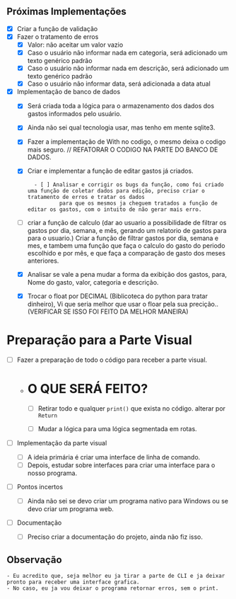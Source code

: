 ## Próximas Implementações

- [x] Criar a função de validação
- [x] Fazer o tratamento de erros
    - [x] Valor: não aceitar um valor vazio
    - [x] Caso o usuário não informar nada em categoria, será adicionado um texto genérico padrão
    - [x] Caso o usuário não informar nada em descrição, será adicionado um texto genérico padrão
    - [x] Caso o usuário não informar data, será adicionada a data atual

- [x] Implementação de banco de dados
    - [x] Será criada toda a lógica para o armazenamento dos dados dos gastos informados pelo usuário.
    - [x] Ainda não sei qual tecnologia usar, mas tenho em mente sqlite3.
    - [x] Fazer a implementação de With no codigo, o mesmo deixa o codigo mais seguro. // REFATORAR O CODIGO NA PARTE DO BANCO DE DADOS. 
    - [x] Criar e implementar a função de editar gastos já criados.

            - [ ] Analisar e corrigir os bugs da função, como foi criado uma função de coletar dados para edição, preciso criar o tratamento de erros e tratar os dados 
                    para que os mesmos ja cheguem tratados a função de editar os gastos, com o intuito de não gerar mais erro.

    - [ ] criar a função de calculo (dar ao usuario a possibilidade de filtrar os gastos por dia, semana, e mês, gerando um relatorio de gastos para para o usuario.)
            Criar a função de filtrar gastos por dia, semana e mes, e tambem uma função que faça o calculo do gasto do periodo escolhido e por mês, e que faça a comparação de gasto dos meses anteriores.
    - [x] Analisar se vale a pena mudar a forma da exibição dos gastos, para, Nome do gasto, valor, categoria e descrição.  
    - [x] Trocar o float por DECIMAL (Biblicoteca do python para tratar dinheiro), Vi que seria melhor que usar o floar pela sua precição.. (VERIFICAR SE ISSO FOI FEITO DA MELHOR MANEIRA)

# Preparação para a Parte Visual

- [ ] Fazer a preparação de todo o código para receber a parte visual.

    - # O QUE SERÁ FEITO?

        - [ ] Retirar todo e qualquer `print()` que exista no código. alterar por `Return`

        - [ ] Mudar a lógica para uma lógica segmentada em rotas.
 

- [ ] Implementação da parte visual
    - [ ] A ideia primária é criar uma interface de linha de comando.
    - [ ] Depois, estudar sobre interfaces para criar uma interface para o nosso programa.

- [ ] Pontos incertos
    - [ ] Ainda não sei se devo criar um programa nativo para Windows ou se devo criar um programa web.

- [ ] Documentação
    - [ ] Preciso criar a documentação do projeto, ainda não fiz isso.



## Observação 
    - Eu acredito que, seja melhor eu ja tirar a parte de CLI e ja deixar pronto para receber uma interface grafica. 
    - No caso, eu ja vou deixar o programa retornar erros, sem o print.